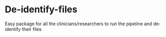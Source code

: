 # De-identify-files
Easy package for all the clinicians/researchers to run the pipeline and de-identify their files
